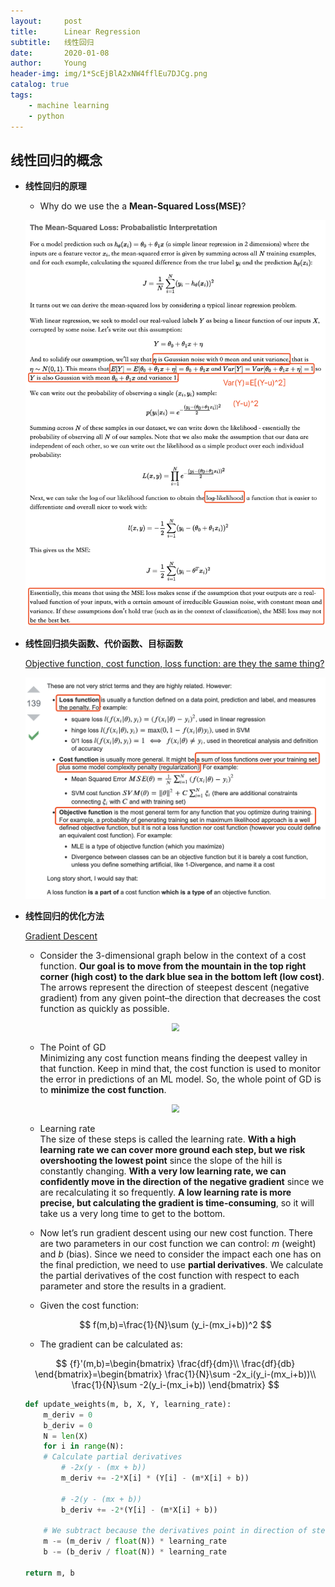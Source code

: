 ```yaml
---
layout:     post
title:      Linear Regression
subtitle:   线性回归
date:       2020-01-08
author:     Young
header-img: img/1*ScEjBlA2xNW4fflEu7DJCg.png
catalog: true
tags:
    - machine learning
    - python
---
```


## 线性回归的概念

- **线性回归的原理**

  - Why do we use the a **Mean-Squared Loss(MSE)**?
  
  <p align="center">
    <img src="https://github.com/Julian-young/Julian-young.github.io/raw/dev-jiale/img/WX20200108-193842.png" style="zoom:80%" />
  </p>

- **线性回归损失函数、代价函数、目标函数**
	
	[Objective function, cost function, loss function: are they the same thing?](https://stats.stackexchange.com/questions/179026/objective-function-cost-function-loss-function-are-they-the-same-thing)
	
	<p align="center">
    <img src="https://github.com/Julian-young/Julian-young.github.io/raw/dev-jiale/img/WX20200108-200933@2x.png" style="zoom:80%" />
  </p>

- **线性回归的优化方法**

  [Gradient Descent](https://ml-cheatsheet.readthedocs.io/en/latest/gradient_descent.html)
  
  - Consider the 3-dimensional graph below in the context of a cost function. **Our goal is to move from the mountain in the top right corner (high cost) to the dark blue sea in the bottom left (low cost)**. The arrows represent the direction of steepest descent (negative gradient) from any given point–the direction that decreases the cost function as quickly as possible.
  
  <p align="center">
    <img src="https://ml-cheatsheet.readthedocs.io/en/latest/_images/gradient_descent.png" style="zoom:80%" />
  </p>
  
  - The Point of GD
    <br>
    Minimizing any cost function means finding the deepest valley in that function. Keep in mind that, the cost function is used to monitor the error in predictions of an ML model. So, the whole point of GD is to **minimize the cost function**.
  
  <p align="center">
    <img src="https://miro.medium.com/max/1588/1*4VbVds8vD-CgAiOWTrs_Vw.png" style="zoom:80%" />
  </p>
  
  - Learning rate
    <br>
    The size of these steps is called the learning rate. **With a high learning rate we can cover more ground each step, but we risk overshooting the lowest point** since the slope of the hill is constantly changing. **With a very low learning rate, we can confidently move in the direction of the negative gradient** since we are recalculating it so frequently. **A low learning rate is more precise, but calculating the gradient is time-consuming**, so it will take us a very long time to get to the bottom.
  
  -  Now let’s run gradient descent using our new cost function. There are two parameters in our cost function we can control: *m* (weight) and *b* (bias). Since we need to consider the impact each one has on the final prediction, we need to use **partial derivatives**. We calculate the partial derivatives of the cost function with respect to each parameter and store the results in a gradient.
    -  Given the cost function:
    <p align="center">
    $$
    f(m,b)=\frac{1}{N}\sum (y_i-(mx_i+b))^2
    $$
    </p>
    
    - The gradient can be calculated as:
    <p align="center">
    $$
    {f}'(m,b)=\begin{bmatrix}
    \frac{df}{dm}\\ 
    \frac{df}{db}
    \end{bmatrix}=\begin{bmatrix}
    \frac{1}{N}\sum -2x_i(y_i-(mx_i+b))\\ 
    \frac{1}{N}\sum -2(y_i-(mx_i+b))
    \end{bmatrix}
    $$
    </p>
    
    ```python
    def update_weights(m, b, X, Y, learning_rate):
        m_deriv = 0
        b_deriv = 0
        N = len(X)
        for i in range(N):
       	# Calculate partial derivatives
            # -2x(y - (mx + b))
            m_deriv += -2*X[i] * (Y[i] - (m*X[i] + b))
  
            # -2(y - (mx + b))
            b_deriv += -2*(Y[i] - (m*X[i] + b))
  
        # We subtract because the derivatives point in direction of steepest ascent
        m -= (m_deriv / float(N)) * learning_rate
        b -= (b_deriv / float(N)) * learning_rate
  
    return m, b
    ```

